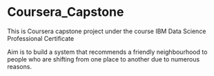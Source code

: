 # Coursera_Capstone
This is Coursera capstone project under the course IBM Data Science Professional Certificate
<p>Aim is to build a system that recommends a friendly neighbourhood to people
who are shifting from one place to another due to numerous reasons.</p>

